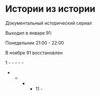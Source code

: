 # Истории из истории

Документальный исторический сериал

Выходил в январе 91:

Понедельник 21:00 - 22:00

В ноябре 91 восстановлен

1   -   -   -   -   -
-   -   -   -   11  -
